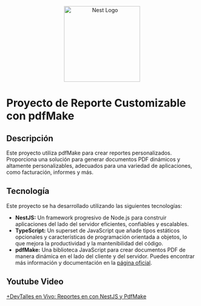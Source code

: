 <p align="center">
  <a href="http://nestjs.com/" target="blank"><img src="https://nestjs.com/img/logo-small.svg" width="200" alt="Nest Logo" /></a>
</p>


# Proyecto de Reporte Customizable con pdfMake

## Descripción
Este proyecto utiliza pdfMake para crear reportes personalizados. Proporciona una solución para generar documentos PDF dinámicos y altamente personalizables, adecuados para una variedad de aplicaciones, como facturación, informes y más.

## Tecnología
Este proyecto se ha desarrollado utilizando las siguientes tecnologías:

- **NestJS:** Un framework progresivo de Node.js para construir aplicaciones del lado del servidor eficientes, confiables y escalables.
- **TypeScript:** Un superset de JavaScript que añade tipos estáticos opcionales y características de programación orientada a objetos, lo que mejora la productividad y la mantenibilidad del código.
- **pdfMake:** Una biblioteca JavaScript para crear documentos PDF de manera dinámica en el lado del cliente y del servidor. Puedes encontrar más información y documentación en la [página oficial](https://pdfmake.github.io/docs/0.1/getting-started/).

## Youtube Video

[+DevTalles en Vivo: Reportes en con NestJS y PdfMake](https://www.youtube.com/watch?v=_Knj6uoL0CU&list=WL&index=6)
